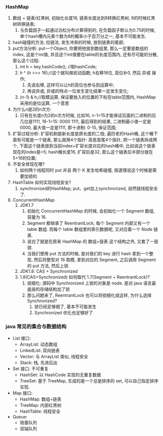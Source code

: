 ### HashMap

1. 数组 + 链表/红黑树, 初始化长度16, 链表长度达到8转换红黑树, 6的时候红黑树转换链表;
    1. 与负载因子一起通过泊松分布计算得到的, 在负载因子默认为0.75的时候, 单个hash槽内元素个数为8的概率小于百万分之一, 基本不可能发生.
2. hash碰撞的方法: 拉链法, 发生冲突的时候, 放到链表的尾部;
3. put方法分析: put一个Object, 你要把他放到数组里, 那么一定要是数组的index, 这是个int值, 并且这个int值要在table的长度范围内, 还有尽可能的分散, 那么这个过程:
    1. int h = key.hashCode(); //取hashCode;
    2. h ^ (h >>> 16);//这个就叫做扰动函数; h右移16位, 高位补0, 然后 异或 操作;
        1. 先说右移, 这样可以让h的高位也参与到运算中;
        2. 再说异或, 异或的特点一位发生变化结果一定发生变化;
    3. (n-1) & h;//取模运算, 保证要放入的位置的下标在table范围内, HashMap采用的是位运算, 一个意思
4. 为什么n是2的n次方:
    1. 只有在长度n为2的n次方时候, 比如16, n-1=15才能保证后面的二进制的后几位是1111, 16-1=15: 0000 1111, 最后得到的结果, 二进制最小值一定是0000, 最大值一定是1111, 即十进制:
       0-15, 保证范围;
5. 扩容过程分析: 扩容机制是新长度是原长度的二倍; 遍历老的Hash桶, 这个桶下面有可能是一个链表, 那么就用4个指针: 高低首尾4个指针, 把一个链表拆成两个, 下面这个链表放到当前index+扩容长度对应的hash桶中,
   比如说这个链表现在的index是=5; hash桶长度16, 扩容后是32, 那么这个链表后半部分就在5+16的位置;
6. 不安全体现在哪?
    1. 如何两个线程同时 put 并且 两个 K 发生哈希碰撞, 按道理说这个时候是需要加锁的.
7. HashTable 如何实现线程安全?
    1. synchronized的HashMap; put、get加上synchronized, 自然就线程安全了.
8. ConcurrentHashMap
    1. JDK1.7
        1. 初始化 ConcurrentHashMap 的时候, 会初始化一个 Segment 数组, 容量为 16.
        2. Segment 都继承了 ReentrantLock, 每个 Segment 内部又有一个 table 数组. 而每个 table 数组里的索引数据呢, 又对应着一个 Node 链表.
        3. 说白了就是在原来 HashMap 的 数组+链表 这个结构之外, 又套了一层锁.
        4. 当我们使用 put 方法的时候, 是对我们的 key 进行 hash 拿到一个整型, 然后将整型对 16 取模, 拿到对应的 Segment, 之后调用 Segment 的 put 方法, 然后上锁.
    2. JDK1.8: CAS + Synchronized
    3. 1.8(CAS+Synchronized) 如何取代 1.7(Segment + ReentrantLock)?
        1. 锁细化: 源码中 Synchronized 上锁的对象是 node. 是对 java 语言最底层的存储结构加了锁
        2. 那么问题来了, ReentrantLock 也可以将锁细化成这样, 为什么选择 Synchronized?
            1. 锁已经足够细了, 基本不可能发生
            2. Synchronized 优化也足够好了

### java 常见的集合与数据结构

* List 接口:
    * ArrayList: 动态数组
    * LinkedList: 双向链表
    * Vector: 与 ArrayList 类似, 线程安全
    * Stack: 栈, 先进后出
* Set 接口: 不可重复
    * HashSet: 以 HashCode 实现的无重复数据
    * TreeSet: 基于 TreeMap, 生成的是一个总是排序的 set, 可以自己指定排序实现.
* Map 接口:
    * HashMap: 数组+链表
    * TreeMap: 内部红黑树
    * HashTable: 线程安全
* Queue:
    * 阻塞队列
    * 双端队列